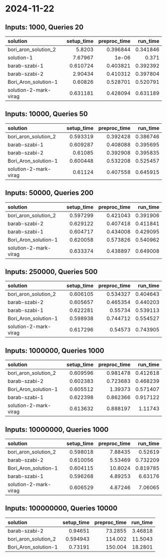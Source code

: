 # 2024-11-22

## Inputs: 1000, Queries 20

| solution              |   setup_time |   preproc_time |   run_time |
|:----------------------|-------------:|---------------:|-----------:|
| bori_aron_solution_2  |     5.8203   |       0.396844 |   0.341846 |
| solution-1            |     7.67967  |       1e-06    |   0.371    |
| barab-szabi-1         |     0.610724 |       0.403821 |   0.392392 |
| barab-szabi-2         |     2.90434  |       0.410312 |   0.397804 |
| Bori_Aron_solution-1  |     0.60826  |       0.528701 |   0.520791 |
| solution-2-mark-virag |     0.631181 |       0.428094 |   0.631189 |

## Inputs: 10000, Queries 50

| solution              |   setup_time |   preproc_time |   run_time |
|:----------------------|-------------:|---------------:|-----------:|
| bori_aron_solution_2  |     0.593319 |       0.392428 |   0.386746 |
| barab-szabi-1         |     0.609287 |       0.408088 |   0.395695 |
| barab-szabi-2         |     0.61085  |       0.392908 |   0.395835 |
| Bori_Aron_solution-1  |     0.600448 |       0.532208 |   0.525457 |
| solution-2-mark-virag |     0.61124  |       0.407558 |   0.645915 |

## Inputs: 50000, Queries 200

| solution              |   setup_time |   preproc_time |   run_time |
|:----------------------|-------------:|---------------:|-----------:|
| bori_aron_solution_2  |     0.597299 |       0.421043 |   0.391906 |
| barab-szabi-2         |     0.629122 |       0.407418 |   0.411841 |
| barab-szabi-1         |     0.604717 |       0.434008 |   0.429095 |
| Bori_Aron_solution-1  |     0.620058 |       0.573826 |   0.540962 |
| solution-2-mark-virag |     0.633374 |       0.438897 |   0.649008 |

## Inputs: 250000, Queries 500

| solution              |   setup_time |   preproc_time |   run_time |
|:----------------------|-------------:|---------------:|-----------:|
| bori_aron_solution_2  |     0.606105 |       0.534327 |   0.404643 |
| barab-szabi-2         |     0.605657 |       0.465354 |   0.440203 |
| barab-szabi-1         |     0.622281 |       0.55734  |   0.539113 |
| Bori_Aron_solution-1  |     0.598938 |       0.744712 |   0.554527 |
| solution-2-mark-virag |     0.617296 |       0.54573  |   0.743905 |

## Inputs: 1000000, Queries 1000

| solution              |   setup_time |   preproc_time |   run_time |
|:----------------------|-------------:|---------------:|-----------:|
| bori_aron_solution_2  |     0.609596 |       0.981478 |   0.412618 |
| barab-szabi-2         |     0.602383 |       0.723683 |   0.468239 |
| Bori_Aron_solution-1  |     0.605512 |       1.39373  |   0.571407 |
| barab-szabi-1         |     0.622398 |       0.862366 |   0.917122 |
| solution-2-mark-virag |     0.613632 |       0.888197 |   1.11743  |

## Inputs: 10000000, Queries 1000

| solution              |   setup_time |   preproc_time |   run_time |
|:----------------------|-------------:|---------------:|-----------:|
| bori_aron_solution_2  |     0.598018 |        7.88435 |   0.52619  |
| barab-szabi-2         |     0.610056 |        5.53469 |   0.732209 |
| Bori_Aron_solution-1  |     0.604115 |       10.8024  |   0.819785 |
| barab-szabi-1         |     0.596268 |        4.89253 |   6.63176  |
| solution-2-mark-virag |     0.606529 |        4.87246 |   7.06065  |

## Inputs: 100000000, Queries 10000

| solution             |   setup_time |   preproc_time |   run_time |
|:---------------------|-------------:|---------------:|-----------:|
| barab-szabi-2        |     0.94651  |        73.2855 |    3.46818 |
| bori_aron_solution_2 |     0.594943 |       114.002  |   11.5043  |
| Bori_Aron_solution-1 |     0.73191  |       150.004  |   18.2801  |